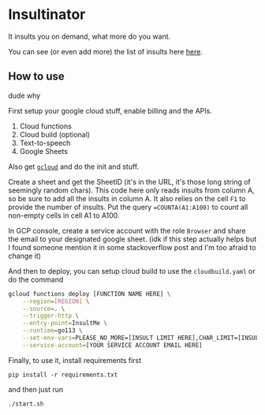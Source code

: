 # Insultinator

It insults you on demand, what more do you want.

You can see (or even add more) the list of insults here [here](https://docs.google.com/spreadsheets/d/18J1dfIk2ckKd8885XvytVONG1cYu0Bjo_NP69ZmB6co/edit?usp=sharing).

## How to use

dude why

First setup your google cloud stuff, enable billing and the APIs.

1. Cloud functions
2. Cloud build (optional)
3. Text-to-speech
4. Google Sheets

Also get [`gcloud`](https://cloud.google.com/sdk/docs/quickstart) and do the init and stuff.

Create a sheet and get the SheetID (it's in the URL, it's those long string of seemingly random chars). This code here only reads insults from column A, so be sure to add all the insults in column A. It also relies on the cell `F1` to provide the number of insults. Put the query `=COUNTA(A1:A100)` to count all non-empty cells in cell A1 to A100.

In GCP console, create a service account with the role `Browser` and share the email to your designated google sheet. (idk if this step actually helps but I found someone mention it in some stackoverflow post and I'm too afraid to change it)

And then to deploy, you can setup cloud build to use the `cloudbuild.yaml` or do the command

```bash
gcloud functions deploy [FUNCTION NAME HERE] \
    --region=[REGION] \
    --source=. \
    --trigger-http \
    --entry-point=InsultMe \
    --runtime=go113 \
    --set-env-vars=PLEASE_NO_MORE=[INSULT LIMIT HERE],CHAR_LIMIT=[INSULT CHARACTER LIMIT HERE],SHEET_ID=[YOUR SHEET ID HERE] \
    --service-account=[YOUR SERVICE ACCOUNT EMAIL HERE]
```

Finally, to use it, install requirements first
```
pip install -r requirements.txt
```

and then just run
```bash
./start.sh
```
